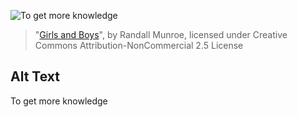 ![To get more knowledge](https://imgs.xkcd.com/comics/girls_and_boys.png)
> "[Girls and Boys](https://xkcd.com/1202/)", by Randall Munroe, licensed under Creative Commons Attribution-NonCommercial 2.5 License

## Alt Text
To get more knowledge
